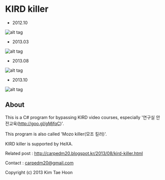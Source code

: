  KIRD killer
=============

* 2012.10

![alt tag](http://1.bp.blogspot.com/-nWOl3xhBOc4/UnM0f8rxZMI/AAAAAAAAB0Y/yPd70XR_axU/s1600/6.jpg)

* 2013.03

![alt tag](http://3.bp.blogspot.com/-J0Z6A79Bsg8/UnM0jxjNWGI/AAAAAAAAB0g/CHIdfIa_1Xw/s1600/5.png)

* 2013.08

![alt tag](http://2.bp.blogspot.com/-beQ71uIe4Yk/Ugt1u71kjLI/AAAAAAAABWc/FRNJj_nws5I/s1600/%E1%84%89%E1%85%B3%E1%84%8F%E1%85%B3%E1%84%85%E1%85%B5%E1%86%AB%E1%84%89%E1%85%A3%E1%86%BA+2013-08-14+%E1%84%8B%E1%85%A9%E1%84%92%E1%85%AE+9.18.44.png)

* 2013.10

![alt tag](http://4.bp.blogspot.com/-HDttxAGO4Z4/UpfVWilKhuI/AAAAAAAAB6Q/tIW3nqQCSpw/s1600/mozoKiller.png)

About
-----

This is a C# program for bypassing KIRD video courses, especially '연구실 안전교육(http://goo.gl/gMjfqC)'.

This program is also called 'Mozo killer(모조 킬러)'.

KIRD killer is supported by HeXA.

Related post : http://carpedm20.blogspot.kr/2013/08/kird-killer.html

Contact : carpedm20@gmail.com

Copyright (c) 2013 Kim Tae Hoon
